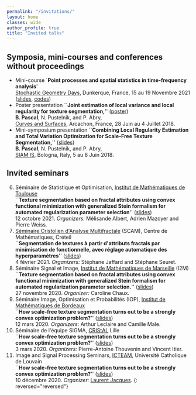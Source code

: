 ```yaml
---
permalink: "/invitations/"
layout: home
classes: wide
author_profile: true
title: "Invited talks"
---
```


## Symposia, mini-courses and conferences without proceedings

* Mini-course `**Point processes and spatial statistics in time-frequency analysis**'  
[Stochastic Geometry Days](https://www.mathconf.org/sgd2021), Dunkerque, France, 15 au 19 Novembre 2021
([slides](../assets/pdfs/SP-and-GAF_B-Pascal.pdf), [codes](https://github.com/bpascal-fr/GeoSto-PP-for-TF))
* Poster presentation ``**Joint estimation of local variance and local regularity for texture segmentation,**'' ([poster](../assets/pdfs/CS18.pdf))  
**B. Pascal**, N. Pustelnik, and P. Abry,  
 [Curves and Surfaces](https://cs2018.sciencesconf.org/), Arcachon, France, 28 Juin au 4 Juillet 2018.
* Mini-symposium presentation ``**Combining Local Regularity Estimation and Total Variation Optimization for Scale-Free Texture Segmentation,**'' ([slides](../assets/pdfs/siam2018.pdf))  
**B. Pascal**, N. Pustelnik, and P. Abry,  
[SIAM IS](https://www.siam-is18.dm.unibo.it/), Bologna, Italy, 5 au 8 Juin 2018.

## Invited seminars

6. Séminaire de Statistique et Optimisation, [Institut de Mathématiques de Toulouse](https://www.math.univ-toulouse.fr/)  
``**Texture segmentation based on fractal attributes using convex functional minimization with generalized Stein formalism for automated regularization parameter selection**'' ([slides](../assets/pdfs/Toulouse21.pdf))  
12 octobre 2021. *Organizers:* Mélisande Albert, Adrien Mazoyer and Pierre Weiss.
1. [Séminaire Cristolien d'Analyse Multifractale](https://sites.math.u-pem.fr/scam/) (SCAM), Centre de Mathématiques, Créteil  
``**Segmentation de textures à partir d'attributs fractals par minimisation de fonctionnelle, avec réglage automatique des hyperparamètres**'' ([slides](../assets/pdfs/SCAM21.pdf))  
4 février 2021. *Organizers:* Stéphane Jaffard and Stéphane Seuret.
4. Séminaire Signal et Image, [Institut de Mathématiques de Marseille](https://www.i2m.univ-amu.fr/) (I2M)  
``**Texture segmentation based on fractal attributes using convex functional minimization with generalized Stein formalism for automated regularization parameter selection.**'' ([slides](../assets/pdfs/Marseille20.pdf))  
27 novembre 2020. *Organizer:* Caroline Chaux.
3. Séminaire Image, Optimisation et Probabilités (IOP), [Institut de Mathématiques de Bordeaux](https://www.math.u-bordeaux.fr/imb/spip.php)  
``**How scale-free texture segmentation turns out to be a strongly convex optimization problem?**'' ([slides](../assets/pdfs/IMB20.pdf))  
12 mars 2020. *Organizers:* Arthur Leclaire and Camille Male.
2. Séminaire de l'équipe SIGMA, [CRIStAL](https://www.cristal.univ-lille.fr/spip.php?page=rubrique&id_rubrique=1) Lille  
``**How scale-free texture segmentation turns out to be a strongly convex optimization problem?**'' ([slides](../assets/pdfs/CRISTAL20.pdf))  
3 mars 2020. *Organizers:* Pierre-Antoine Thouvenin and Vincent Itier.
1. Image and Signal Processing Seminars, [ICTEAM](https://uclouvain.be/en/research-institutes/icteam), Université Catholique de Louvain  
``**How scale-free texture segmentation turns out to be a strongly convex optimization problem?**'' ([slides](../assets/pdfs/UCL2019.pdf))  
10 décembre 2020. *Organizer:* [Laurent Jacques](https://laurentjacques.gitlab.io/).
{: reversed="reversed"}
